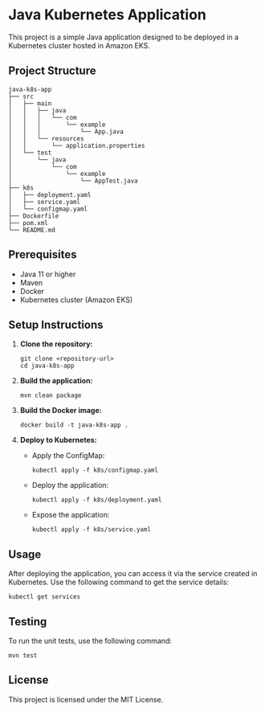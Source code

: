 # Java Kubernetes Application

This project is a simple Java application designed to be deployed in a Kubernetes cluster hosted in Amazon EKS. 

## Project Structure

```
java-k8s-app
├── src
│   ├── main
│   │   ├── java
│   │   │   └── com
│   │   │       └── example
│   │   │           └── App.java
│   │   └── resources
│   │       └── application.properties
│   └── test
│       └── java
│           └── com
│               └── example
│                   └── AppTest.java
├── k8s
│   ├── deployment.yaml
│   ├── service.yaml
│   └── configmap.yaml
├── Dockerfile
├── pom.xml
└── README.md
```

## Prerequisites

- Java 11 or higher
- Maven
- Docker
- Kubernetes cluster (Amazon EKS)

## Setup Instructions

1. **Clone the repository:**
   ```
   git clone <repository-url>
   cd java-k8s-app
   ```

2. **Build the application:**
   ```
   mvn clean package
   ```

3. **Build the Docker image:**
   ```
   docker build -t java-k8s-app .
   ```

4. **Deploy to Kubernetes:**
   - Apply the ConfigMap:
     ```
     kubectl apply -f k8s/configmap.yaml
     ```
   - Deploy the application:
     ```
     kubectl apply -f k8s/deployment.yaml
     ```
   - Expose the application:
     ```
     kubectl apply -f k8s/service.yaml
     ```

## Usage

After deploying the application, you can access it via the service created in Kubernetes. Use the following command to get the service details:

```
kubectl get services
```

## Testing

To run the unit tests, use the following command:

```
mvn test
```

## License

This project is licensed under the MIT License.